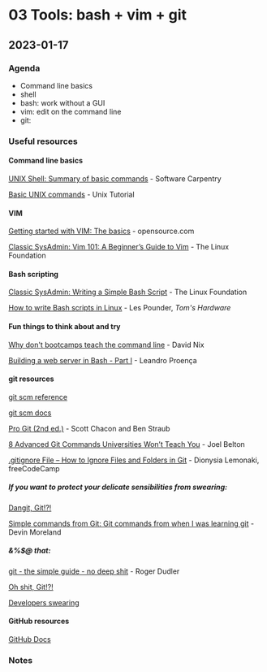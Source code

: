 # 03 Tools: bash + vim + git

## 2023-01-17

### Agenda

- Command line basics
- shell
- bash: work without a GUI 
- vim: edit on the command line
- git: 

### Useful resources


#### Command line basics

[UNIX Shell: Summary of basic commands](https://swcarpentry.github.io/shell-novice/reference.html) - Software Carpentry

[Basic UNIX commands](https://www.unixtutorial.org/basic-unix-commands) - Unix Tutorial

#### VIM

[Getting started with VIM: The basics](https://opensource.com/article/19/3/getting-started-vim) - opensource.com

[Classic SysAdmin: Vim 101: A Beginner’s Guide to Vim](https://linuxfoundation.org/blog/classic-sysadmin-vim-101-a-beginners-guide-to-vim/) - The Linux Foundation

#### Bash scripting

[Classic SysAdmin: Writing a Simple Bash Script](https://www.linuxfoundation.org/blog/classic-sysadmin-writing-a-simple-bash-script/) - The Linux Foundation

[How to write Bash scripts in Linux](https://www.tomshardware.com/how-to/write-bash-scripts-linux) - Les Pounder, _Tom's Hardware_

#### Fun things to think about and try

[Why don't bootcamps teach the command line](https://davidnix.io/posts/bootcamps-teach-command-line/) - David Nix

[Building a web server in Bash - Part I](https://dev.to/leandronsp/building-a-web-server-in-bash-part-i-sockets-2n8b) - Leandro Proença

#### git resources

[git scm reference](https://git-scm.com/doc)

[git scm docs](https://git-scm.com/docs/git)

[Pro Git (2nd ed.)](https://git-scm.com/book/en/v2) - Scott Chacon and Ben Straub

[8 Advanced Git Commands Universities Won’t Teach You](https://betterprogramming.pub/8-advanced-git-commands-university-wont-teach-you-fe63b483d34b) - Joel Belton

[.gitignore File – How to Ignore Files and Folders in Git](https://www.freecodecamp.org/news/gitignore-file-how-to-ignore-files-and-folders-in-git/amp/) - Dionysia Lemonaki, freeCodeCamp

##### If you want to protect your delicate sensibilities from swearing:

[Dangit, Git!?!](https://dangitgit.com/en)

[Simple commands from Git: Git commands from when I was learning git](https://medium.com/all-things-devops/simple-commands-for-git-3a0c5d36b46e) - Devin Moreland

##### &%$@ that:

[git - the simple guide - no deep shit](https://rogerdudler.github.io/git-guide/) - Roger Dudler

[Oh shit, Git!?!](https://ohshitgit.com/)

[Developers swearing](https://twitter.com/gitlost)

#### GitHub resources

[GitHub Docs](https://docs.github.com/en)

### Notes

<!--
- Introduction
  - What is Git and what uses Git
- Git basic commands
  - Create new text file, then git init
  - Git init .
  - Git commit change + explanation
  - Connect to github repository
    - `$ git remote add origin git@github.com:username/new_repo`
    - `$ git push -u origin master`
  - Show how to undo an add
    - `Git restore –staged <file>`
    - `Git reset HEAD`
- Branching
  - Show creating a new branch
  - Show branches
    - `Git branch`
  - Explain how branching works
  - Swap to other branch, make modifications
  - Push to new origin branch
    - `Git push -u origin <branch-name>`
  - Show in github, swap between branches
- Merging
  - Merge new branch into master
  - Git merge master <branch-name>
  - Push and show changes
  - Delete old branch
    - `Git branch -D <branch-name>`
  - Delete old branch on origin
    - Git push origin –delete <branch-name>
- Commit history
  - Find commit id, checkout
  - Explain what HEAD is
  - Explain detached HEAD
    - Experimental state with no branch attached
    - Modifications will affect nothing and not save, unless added to a branch
  - Make modification and save to <alt-history>
    - Git branch alt-history
  - Checkout branch, no longer detached and push
    - Git checkout alt-history
  - Show resetting all changes since last commit
    - Git reset –hard **will destroy everything and can’t be undone
  - Show diff between origin/local + parallelisms in commit logs
- Pull Requests
-->
